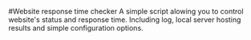 #Website response time checker
A simple script alowing you to control website's status and response time.
Including log, local server hosting results and simple configuration options.